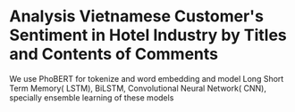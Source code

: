 # Analysis Vietnamese Customer's Sentiment in Hotel Industry by Titles and Contents of Comments
We use PhoBERT for tokenize and word embedding
and model Long Short Term Memory( LSTM), BiLSTM, Convolutional Neural Network( CNN), specially ensemble learning of these models
